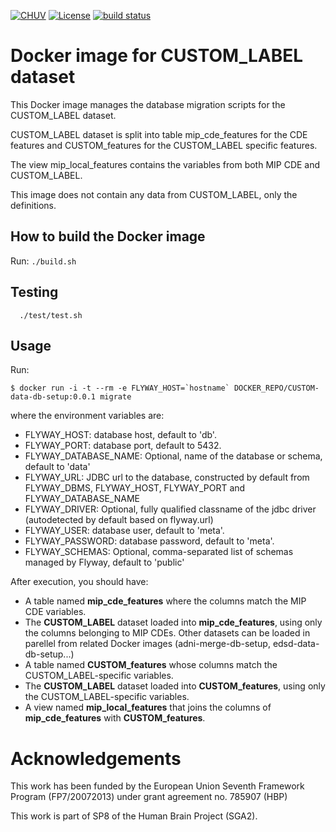 [![CHUV](https://img.shields.io/badge/CHUV-LREN-AF4C64.svg)](https://www.unil.ch/lren/en/home.html) [![License](DATA_LICENSE_BADGE)](https://github.com/LREN-CHUV/CUSTOM-data-db-setup/blob/master/LICENSE)
[![build status](GIT_HTTP_REPO/CUSTOM-data-db-setup/badges/master/build.svg)](GIT_HTTP_REPO/CUSTOM-data-db-setup/commits/master)

# Docker image for CUSTOM_LABEL dataset

This Docker image manages the database migration scripts for the CUSTOM_LABEL dataset.

CUSTOM_LABEL dataset is split into table mip_cde_features for the CDE features and CUSTOM_features for the CUSTOM_LABEL specific features.

The view mip_local_features contains the variables from both MIP CDE and CUSTOM_LABEL.

This image does not contain any data from CUSTOM_LABEL, only the definitions.

## How to build the Docker image

Run: `./build.sh`

## Testing

```
  ./test/test.sh
```

## Usage

Run:

```console
$ docker run -i -t --rm -e FLYWAY_HOST=`hostname` DOCKER_REPO/CUSTOM-data-db-setup:0.0.1 migrate
```

where the environment variables are:

* FLYWAY_HOST: database host, default to 'db'.
* FLYWAY_PORT: database port, default to 5432.
* FLYWAY_DATABASE_NAME: Optional, name of the database or schema, default to 'data'
* FLYWAY_URL: JDBC url to the database, constructed by default from FLYWAY_DBMS, FLYWAY_HOST, FLYWAY_PORT and FLYWAY_DATABASE_NAME
* FLYWAY_DRIVER: Optional, fully qualified classname of the jdbc driver (autodetected by default based on flyway.url)
* FLYWAY_USER: database user, default to 'meta'.
* FLYWAY_PASSWORD: database password, default to 'meta'.
* FLYWAY_SCHEMAS: Optional, comma-separated list of schemas managed by Flyway, default to 'public'

After execution, you should have:

* A table named **mip_cde_features** where the columns match the MIP CDE variables.
* The **CUSTOM_LABEL** dataset loaded into **mip_cde_features**, using only the columns belonging to MIP CDEs. Other datasets can be loaded in parellel from related Docker images (adni-merge-db-setup, edsd-data-db-setup...)
* A table named **CUSTOM_features** whose columns match the CUSTOM_LABEL-specific variables.
* The **CUSTOM_LABEL** dataset loaded into **CUSTOM_features**, using only the CUSTOM_LABEL-specific variables.
* A view named **mip_local_features** that joins the columns of **mip_cde_features** with **CUSTOM_features**.

# Acknowledgements

This work has been funded by the European Union Seventh Framework Program (FP7/2007­2013) under grant agreement no. 785907 (HBP)

This work is part of SP8 of the Human Brain Project (SGA2).

